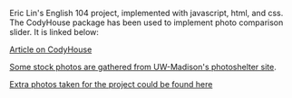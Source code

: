 Eric Lin's English 104 project, implemented with javascript, html, and css. The CodyHouse package has been used to implement photo comparison slider. It is linked below:

[Article on CodyHouse](http://codyhouse.co/gem/css-jquery-image-comparison-slider/)

[Some stock photos are gathered from UW-Madison's photoshelter site](https://uwmadison-photos.photoshelter.com/index).   

[Extra photos taken for the project could be found here](https://drive.google.com/drive/folders/1CfJLTDEoVJNfiT-em9qg1hKFRlwaaCXJ?usp=sharing)
